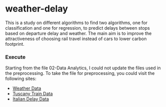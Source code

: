 # weather-delay
This is a study on different algorithms to find two algorithms, one for classification and one for regression, to predict delays between stops based on departure delay and weather. The main aim is to improve the attractiveness of choosing rail travel instead of cars to lower carbon footprint. 

### Execute
Starting from the file 02-Data Analytics, I could not update the files used in the preprocessing.
To take the file for preprocessing, you could visit the following sites: 
- [Weather Data](https://open-meteo.com/)
- [Tuscany Train Data](https://www.transit.land/feeds/f-sp-trenitaliaspa)
- [Italian Delay Data](https://trainstats.altervista.org/)
